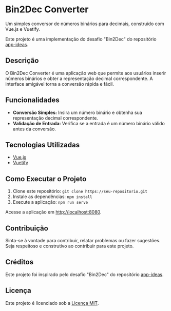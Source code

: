 # Bin2Dec Converter

Um simples conversor de números binários para decimais, construído com Vue.js e Vuetify.

Este projeto é uma implementação do desafio "Bin2Dec" do repositório [app-ideas](https://github.com/florinpop17/app-ideas/blob/master/Projects/1-Beginner/Bin2Dec-App.md).

## Descrição

O Bin2Dec Converter é uma aplicação web que permite aos usuários inserir números binários e obter a representação decimal correspondente. A interface amigável torna a conversão rápida e fácil.

## Funcionalidades

- **Conversão Simples:** Insira um número binário e obtenha sua representação decimal correspondente.
- **Validação de Entrada:** Verifica se a entrada é um número binário válido antes da conversão.

## Tecnologias Utilizadas

- [Vue.js](https://vuejs.org/)
- [Vuetify](https://vuetifyjs.com/)

## Como Executar o Projeto

1. Clone este repositório: `git clone https://seu-repositorio.git`
2. Instale as dependências: `npm install`
3. Execute a aplicação: `npm run serve`

Acesse a aplicação em [http://localhost:8080](http://localhost:8080).

## Contribuição

Sinta-se à vontade para contribuir, relatar problemas ou fazer sugestões. Seja respeitoso e construtivo ao contribuir para este projeto.

## Créditos

Este projeto foi inspirado pelo desafio "Bin2Dec" do repositório [app-ideas](https://github.com/florinpop17/app-ideas/blob/master/Projects/1-Beginner/Bin2Dec-App.md).

## Licença

Este projeto é licenciado sob a [Licença MIT](LICENSE).
